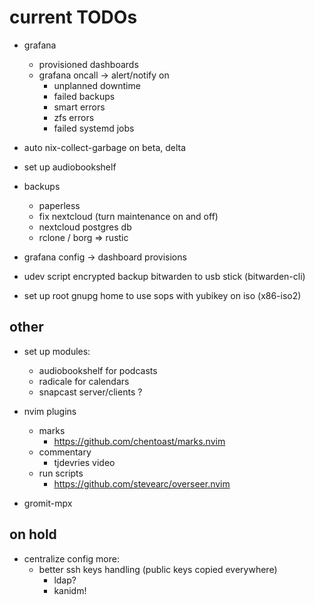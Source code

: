 # current TODOs

- grafana
    - provisioned dashboards
    - grafana oncall -> alert/notify on 
        - unplanned downtime
        - failed backups
        - smart errors
        - zfs errors
        - failed systemd jobs

- auto nix-collect-garbage on beta, delta
- set up audiobookshelf

- backups
    - paperless
    - fix nextcloud (turn maintenance on and off)
    - nextcloud postgres db
    - rclone / borg => rustic

- grafana config -> dashboard provisions

- udev script encrypted backup bitwarden to usb stick (bitwarden-cli)
- set up root gnupg home to use sops with yubikey on iso (x86-iso2)

## other

- set up modules:
    - audiobookshelf for podcasts
    - radicale for calendars
    - snapcast server/clients ?

- nvim plugins
    - marks
        - https://github.com/chentoast/marks.nvim
    - commentary
        - tjdevries video
    - run scripts
        - https://github.com/stevearc/overseer.nvim

- gromit-mpx

## on hold

- centralize config more:
    - better ssh keys handling (public keys copied everywhere)
        - ldap?
        - kanidm!
